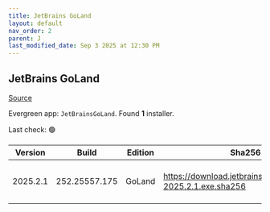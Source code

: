 ```yaml
---
title: JetBrains GoLand
layout: default
nav_order: 2
parent: J
last_modified_date: Sep 3 2025 at 12:30 PM
---
```


## JetBrains GoLand

[Source](https://www.jetbrains.com/dataspell)

Evergreen app: `JetBrainsGoLand`. Found **1** installer.

Last check: 🟢

| Version  | Build         | Edition | Sha256                                                       | Date     | Size      | Type | URI                                                                                                            |
| -------- | ------------- | ------- | ------------------------------------------------------------ | -------- | --------- | ---- | -------------------------------------------------------------------------------------------------------------- |
| 2025.2.1 | 252.25557.175 | GoLand  | https://download.jetbrains.com/go/goland-2025.2.1.exe.sha256 | 3/9/2025 | 983393528 | exe  | [https://download.jetbrains.com/go/goland-2025.2.1.exe](https://download.jetbrains.com/go/goland-2025.2.1.exe) |
